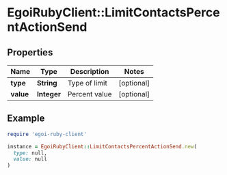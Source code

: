 # EgoiRubyClient::LimitContactsPercentActionSend

## Properties

| Name | Type | Description | Notes |
| ---- | ---- | ----------- | ----- |
| **type** | **String** | Type of limit | [optional] |
| **value** | **Integer** | Percent value | [optional] |

## Example

```ruby
require 'egoi-ruby-client'

instance = EgoiRubyClient::LimitContactsPercentActionSend.new(
  type: null,
  value: null
)
```

